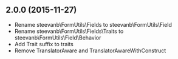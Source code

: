 2.0.0 (2015-11-27)
------------------

- Rename steevanb\FormUtils\Fields to steevanb\FormUtils\Field
- Rename steevanb\FormUtils\Fields\Traits to steevanb\FormUtils\Field\Behavior
- Add Trait suffix to traits
- Remove TranslatorAware and TranslatorAwareWithConstruct
